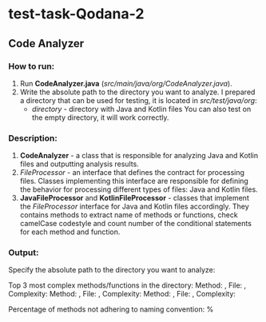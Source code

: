 # test-task-Qodana-2

## Code Analyzer
### How to run:
1) Run **CodeAnalyzer.java** (*src/main/java/org/CodeAnalyzer.java*).
2) Write the absolute path to the directory you want to analyze.
   I prepared a directory that can be used for testing, it is located in *src/test/java/org*:
   - *directory* - directory with Java and Kotlin files 
   You can also test on the empty directory, it will work correctly.
### Description:
1) **CodeAnalyzer** - a class that is responsible for analyzing Java and Kotlin files and outputting analysis results.
2) *FileProcessor* - an interface that defines the contract for processing files. Classes implementing this interface are responsible for defining the behavior for processing different types of files: Java and Kotlin files.
3) **JavaFileProcessor** and **KotlinFileProcessor** - classes that implement the *FileProcessor* interface for Java and Kotlin files accordingly. They contains methods to extract name of methods or functions, check camelCase codestyle and count number of the conditional statements for each method and function.
### Output:
Specify the absolute path to the directory you want to analyze:
<path>

Top 3 most complex methods/functions in the directory:
Method: <method1>, File: <in what file method1 is located>, Complexity: <complexity of method1>
Method: <method2>, File:  <in what file method2 is located>, Complexity: <complexity of method2>
Method: <method3>, File:  <in what file method3 is located>, Complexity: <complexity of method3>

Percentage of methods not adhering to naming convention: <percent>%
